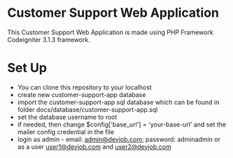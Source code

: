 
# Customer Support Web Application
This Customer Support Web Application is made using  PHP Framework Codeigniter 3.1.3 framework.


# Set Up
* You can clone this repository to your localhost
* create new customer-support-app database
* import the customer-support-app sql database which can be found in folder docs/database/customer-support-app.sql
* set the database username to root
* if needed, then change $config['base_url'] = 'your-base-url' and set the mailer config credential in the file
* login as admin - email: admin@devjob.com; password: adminadmin or as a user user1@devjob.com and user2@devjob.com









